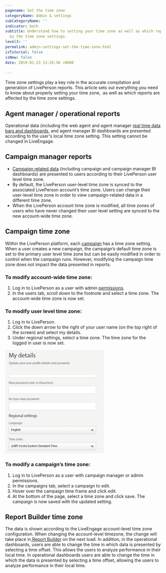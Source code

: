 ```yaml
---
pagename: Set the time zone
categoryName: Admin & settings
subCategoryName: ''
indicator: both
subtitle: Understand how to setting your time zone as well as which reports are affected
  by the time zone settings.
level3: ''
permalink: admin-settings-set-the-time-zone.html
isTutorial: false
isNew: false
date: 2019-01-23 13:35:56 +0000

---
```

Time zone settings play a key role in the accurate compilation and generation of LivePerson reports. This article sets out everything you need to know about properly setting your time zone,  as well as which reports are affected by the time zone settings.

## Agent manager / operational reports

Operational data (including the web agent and agent manager [real time data bars and dashboards](data-reporting-messaging-real-time-data-real-time-data-for-messaging.html ), and agent manager BI dashboards are presented according to the user's local time zone setting. This setting cannot be changed in LiveEngage.

## Campaign manager reports

* [Campaign related data](contact-center-management-campaigns-campaign-dashboard-and-data-bar.html) (including campaign and campaign manager BI dashboards) are presented to users according to their LivePerson user level time zone.
* By default, the LivePerson user-level time zone is synced to the associated LivePerson account’s time zone. Users can change their user-level time zone in order to view campaign-related data in a different time zone.
* When the LivePerson account time zone is modified, all time zones of users who have never changed their user level setting are synced to the new account-wide time zone.

## Campaign time zone

Within the LivePerson platform, each [campaign](contact-center-management-campaigns-campaigns-overview.html#what-are-campaigns) has a time zone setting. When a user creates a new campaign, the campaign’s default time zone is set to the primary user level time zone but can be easily modified in order to control when the campaign runs. However, modifying the campaign time zone does not impact the data presented in reports.

### To modify account-wide time zone:

1. Log in to LivePerson as a user with admin [permissions](admin-settings-permissions-customize-permissions.html).
2. In the users tab, scroll down to the footnote and select a time zone. The account-wide time zone is now set.

### To modify user level time zone:

1. Log in to LivePerson.
2. Click the down arrow to the right of your user name (on the top right of the screen) and select my details.
3. Under regional settings, select a time zone. The time zone for the logged in user is now set.

![](/img/Set-the-time-zone2.png)

### To modify a campaign’s time zone:

1. Log in to LivePerson as a user with campaign manager or admin permissions.
2. In the campaigns tab, select a campaign to edit.
3. Hover over the campaign time frame and click edit.
4. At the bottom of the page, select a time zone and click save. The campaign is now saved with the updated setting.

## Report Builder time zone

The data is shown according to the LiveEngage account-level time zone configuration. When changing the account-level timezone, the change will take place in[ Report Builder](data-reporting-report-builder-report-builder-overview.html) on the next load. In addition, in the operational dashboards, users are able to change the time in which data is presented by selecting a time offset. This allows the users to analyze performance in their local time. In operational dashboards users are able to change the time in which the data is presented by selecting a time offset, allowing the users to analyze performance in their local time.